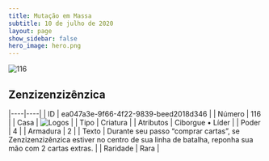 ```yaml
---
title: Mutação em Massa
subtitle: 10 de julho de 2020
layout: page
show_sidebar: false
hero_image: hero.png
---
```


![116](https://cdn.keyforgegame.com/media/card_front/pt/479_116_8JHCW75J6RX_pt.png)

## Zenzizenzizênzica

|----|----|
| ID | ea047a3e-9f66-4f22-9839-beed2018d346 |
| Número | 116 |
| Casa | ![Logos](https://archonarcana.com/images/thumb/c/ce/Logos.png/22px-Logos.png "Logos") |
| Tipo | Criatura |
| Atributos | Ciborgue • Líder |
| Poder | 4 |
| Armadura | 2 |
| Texto | Durante seu passo “comprar cartas”,   se Zenzizenzizênzica estiver no centro de sua linha de batalha, reponha sua mão com 2 cartas extras. |
| Raridade | Rara |
